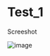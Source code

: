 # Test_1

Screeshot

![image](https://user-images.githubusercontent.com/121002225/212017456-15371c34-6a33-4ac5-93c0-6e30242ec401.png)
